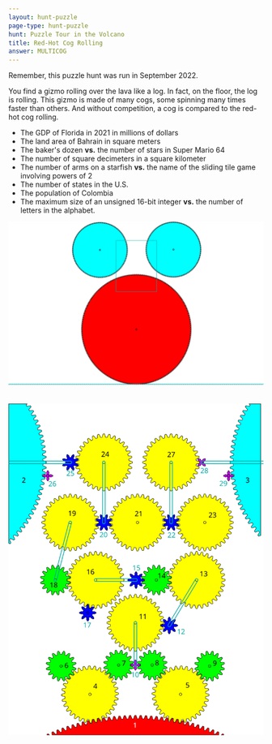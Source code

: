 ```yaml
---
layout: hunt-puzzle
page-type: hunt-puzzle
hunt: Puzzle Tour in the Volcano
title: Red-Hot Cog Rolling
answer: MULTICOG
---
```

<p class="errata">Remember, this puzzle hunt was run in September 2022.</p>

<p class="puzzle-flavor">
You find a gizmo rolling over the lava like a log. In fact, on the floor, the log is rolling. This gizmo is made of many cogs, some spinning many times faster than others. And without competition, a cog is compared to the red-hot cog rolling.
</p>

* The GDP of Florida in 2021 in millions of dollars
* The land area of Bahrain in square meters
* The baker's dozen **vs.** the number of stars in Super Mario 64
* The number of square decimeters in a square kilometer
* The number of arms on a starfish **vs.** the name of the sliding tile game involving powers of 2
* The number of states in the U.S.
* The population of Colombia
* The maximum size of an unsigned 16-bit integer **vs.** the number of letters in the alphabet.

<img class="center-img" src="../red-hot-cog.svg"/><br><br><br>
<img class="center-img" src="../red-hot-cog-zoom.svg"/><br>